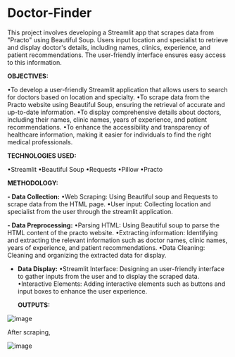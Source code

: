 # **Doctor-Finder**
  This project involves developing a Streamlit app that scrapes data from "Practo" using Beautiful Soup. Users input location and specialist to retrieve and display doctor's details, including names, clinics, experience, and patient recommendations. The user-friendly interface ensures easy access to this information.

**OBJECTIVES:**

  •To develop a user-friendly Streamlit application that allows users to search for doctors based on location and specialty.
  •To scrape data from the Practo website using Beautiful Soup, ensuring the retrieval of accurate and up-to-date information.
  •To display comprehensive details about doctors, including their names, clinic names, years of experience, and patient recommendations.
  •To enhance the accessibility and transparency of healthcare information, making it easier for individuals to find the right medical professionals.

**TECHNOLOGIES USED:**

  •Streamlit
  •Beautiful Soup
  •Requests
  •Pillow
  •Practo
  
**METHODOLOGY:**

**- Data Collection:**
    •Web Scraping: Using Beautiful soup and Requests to scrape data from the HTML page.
    •User input: Collecting location and specialist from the user through the streamlit application.

**- Data Preprocessing:**
    •Parsing HTML: Using Beautiful soup to parse the HTML content of the practo website.
    •Extracting information: Identifying and extracting the relevant information such as doctor names, clinic names, years of experience, and patient recommendations.
    •Data Cleaning: Cleaning and organizing the extracted data for display.

- **Data Display:**
    •Streamlit Interface: Designing an user-friendly interface to gather inputs    from the user and to display the scraped data.
    •Interactive Elements: Adding interactive elements such as buttons and input boxes to enhance the user experience.

  **OUTPUTS:**
  
![image](https://github.com/user-attachments/assets/81e9da5a-d594-4a64-bc25-4321b99c9462)

After scraping,

![image](https://github.com/user-attachments/assets/4e74d1ac-49ee-478c-8487-d3fdbfc8bd20)


